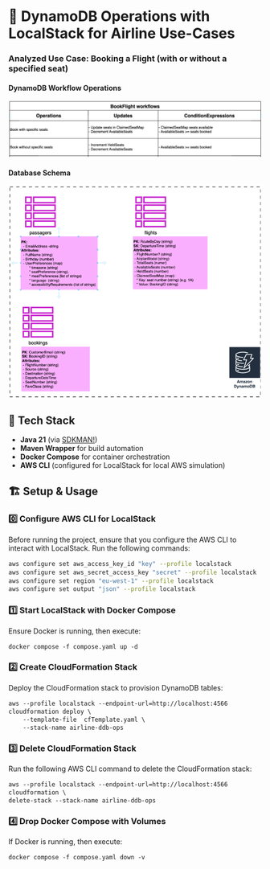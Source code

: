 # 🚀 DynamoDB Operations with LocalStack for Airline Use-Cases

### Analyzed Use Case: Booking a Flight (with or without a specified seat)

#### DynamoDB Workflow Operations
![booking-workflows.png](booking-workflows.png)

#### Database Schema
![database-schema.png](database-schema.png)

## 📌 Tech Stack

- **Java 21** (via [SDKMAN!](https://sdkman.io/))
- **Maven Wrapper** for build automation
- **Docker Compose** for container orchestration
- **AWS CLI** (configured for LocalStack for local AWS simulation)

## 🏗️ Setup & Usage

### 0️⃣ Configure AWS CLI for LocalStack

Before running the project, ensure that you configure the AWS CLI to interact with LocalStack. Run the following commands:

```bash
aws configure set aws_access_key_id "key" --profile localstack
aws configure set aws_secret_access_key "secret" --profile localstack
aws configure set region "eu-west-1" --profile localstack
aws configure set output "json" --profile localstack
```

### 1️⃣ Start LocalStack with Docker Compose

Ensure Docker is running, then execute:
```shell
docker compose -f compose.yaml up -d
```

### 2️⃣ Create CloudFormation Stack

Deploy the CloudFormation stack to provision DynamoDB tables:
```shell
aws --profile localstack --endpoint-url=http://localhost:4566 cloudformation deploy \
    --template-file  cfTemplate.yaml \
    --stack-name airline-ddb-ops
```

### 3️⃣ Delete CloudFormation Stack

Run the following AWS CLI command to delete the CloudFormation stack:
```shell
aws --profile localstack --endpoint-url=http://localhost:4566 cloudformation \
delete-stack --stack-name airline-ddb-ops
```

### 4️⃣ Drop Docker Compose with Volumes
If Docker is running, then execute:
```shell
docker compose -f compose.yaml down -v
```
